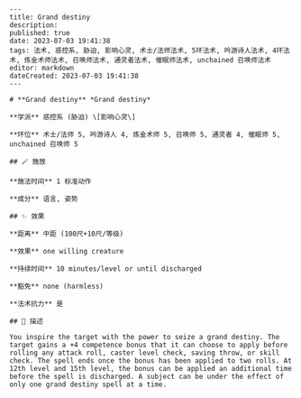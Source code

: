 
    ---
    title: Grand destiny
    description: 
    published: true
    date: 2023-07-03 19:41:38
    tags: 法术, 惑控系, 胁迫, 影响心灵, 术士/法师法术, 5环法术, 吟游诗人法术, 4环法术, 炼金术师法术, 召唤师法术, 通灵者法术, 催眠师法术, unchained 召唤师法术
    editor: markdown
    dateCreated: 2023-07-03 19:41:38
    ---

    # **Grand destiny** *Grand destiny*

    **学派** 惑控系 (胁迫) \[影响心灵\] 

    **环位** 术士/法师 5, 吟游诗人 4, 炼金术师 5, 召唤师 5, 通灵者 4, 催眠师 5, unchained 召唤师 5

    ## 🪄 施放

    **施法时间** 1 标准动作

    **成分** 语言, 姿势

    ## ✨ 效果  

    **距离** 中距 (100尺+10尺/等级) 

    **效果** one willing creature 

    **持续时间** 10 minutes/level or until discharged 

    **豁免** none (harmless)

    **法术抗力** 是

    ## 📖 描述

    You inspire the target with the power to seize a grand destiny. The target gains a +4 competence bonus that it can choose to apply before rolling any attack roll, caster level check, saving throw, or skill check. The spell ends once the bonus has been applied to two rolls. At 12th level and 15th level, the bonus can be applied an additional time before the spell is discharged. A subject can be under the effect of only one grand destiny spell at a time.
    